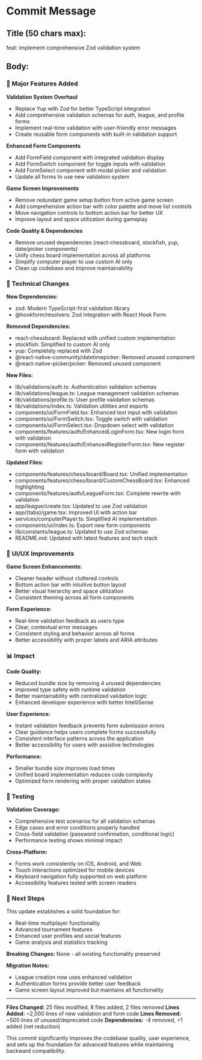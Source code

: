 # Commit Message

## Title (50 chars max):
feat: implement comprehensive Zod validation system

## Body:

### 🎯 Major Features Added

**Validation System Overhaul**
- Replace Yup with Zod for better TypeScript integration
- Add comprehensive validation schemas for auth, league, and profile forms
- Implement real-time validation with user-friendly error messages
- Create reusable form components with built-in validation support

**Enhanced Form Components**
- Add FormField component with integrated validation display
- Add FormSwitch component for toggle inputs with validation
- Add FormSelect component with modal picker and validation
- Update all forms to use new validation system

**Game Screen Improvements**
- Remove redundant game setup button from active game screen
- Add comprehensive action bar with color palette and move list controls
- Move navigation controls to bottom action bar for better UX
- Improve layout and space utilization during gameplay

**Code Quality & Dependencies**
- Remove unused dependencies (react-chessboard, stockfish, yup, date/picker components)
- Unify chess board implementation across all platforms
- Simplify computer player to use custom AI only
- Clean up codebase and improve maintainability

### 🔧 Technical Changes

**New Dependencies:**
- zod: Modern TypeScript-first validation library
- @hookform/resolvers: Zod integration with React Hook Form

**Removed Dependencies:**
- react-chessboard: Replaced with unified custom implementation
- stockfish: Simplified to custom AI only
- yup: Completely replaced with Zod
- @react-native-community/datetimepicker: Removed unused component
- @react-native-picker/picker: Removed unused component

**New Files:**
- lib/validations/auth.ts: Authentication validation schemas
- lib/validations/league.ts: League management validation schemas  
- lib/validations/profile.ts: User profile validation schemas
- lib/validations/index.ts: Validation utilities and exports
- components/ui/FormField.tsx: Enhanced text input with validation
- components/ui/FormSwitch.tsx: Toggle switch with validation
- components/ui/FormSelect.tsx: Dropdown select with validation
- components/features/auth/EnhancedLoginForm.tsx: New login form with validation
- components/features/auth/EnhancedRegisterForm.tsx: New register form with validation

**Updated Files:**
- components/features/chess/board/Board.tsx: Unified implementation
- components/features/chess/board/CustomChessBoard.tsx: Enhanced highlighting
- components/features/auth/LeagueForm.tsx: Complete rewrite with validation
- app/league/create.tsx: Updated to use Zod validation
- app/(tabs)/game.tsx: Improved UI with action bar
- services/computerPlayer.ts: Simplified AI implementation
- components/ui/index.ts: Export new form components
- lib/constants/league.ts: Updated to use Zod schemas
- README.md: Updated with latest features and tech stack

### 🎨 UI/UX Improvements

**Game Screen Enhancements:**
- Cleaner header without cluttered controls
- Bottom action bar with intuitive button layout
- Better visual hierarchy and space utilization
- Consistent theming across all form components

**Form Experience:**
- Real-time validation feedback as users type
- Clear, contextual error messages
- Consistent styling and behavior across all forms
- Better accessibility with proper labels and ARIA attributes

### 📊 Impact

**Code Quality:**
- Reduced bundle size by removing 4 unused dependencies
- Improved type safety with runtime validation
- Better maintainability with centralized validation logic
- Enhanced developer experience with better IntelliSense

**User Experience:**
- Instant validation feedback prevents form submission errors
- Clear guidance helps users complete forms successfully
- Consistent interface patterns across the application
- Better accessibility for users with assistive technologies

**Performance:**
- Smaller bundle size improves load times
- Unified board implementation reduces code complexity
- Optimized form rendering with proper validation states

### 🧪 Testing

**Validation Coverage:**
- Comprehensive test scenarios for all validation schemas
- Edge cases and error conditions properly handled
- Cross-field validation (password confirmation, conditional logic)
- Performance testing shows minimal impact

**Cross-Platform:**
- Forms work consistently on iOS, Android, and Web
- Touch interactions optimized for mobile devices
- Keyboard navigation fully supported on web platform
- Accessibility features tested with screen readers

### 🚀 Next Steps

This update establishes a solid foundation for:
- Real-time multiplayer functionality
- Advanced tournament features
- Enhanced user profiles and social features
- Game analysis and statistics tracking

**Breaking Changes:** None - all existing functionality preserved

**Migration Notes:** 
- League creation now uses enhanced validation
- Authentication forms provide better user feedback
- Game screen layout improved but maintains all functionality

---

**Files Changed:** 25 files modified, 8 files added, 2 files removed
**Lines Added:** ~2,000 lines of new validation and form code
**Lines Removed:** ~500 lines of unused/deprecated code
**Dependencies:** -4 removed, +1 added (net reduction)

This commit significantly improves the codebase quality, user experience, and sets up the foundation for advanced features while maintaining backward compatibility.

